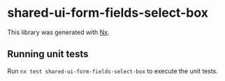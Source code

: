 # shared-ui-form-fields-select-box

This library was generated with [Nx](https://nx.dev).

## Running unit tests

Run `nx test shared-ui-form-fields-select-box` to execute the unit tests.
